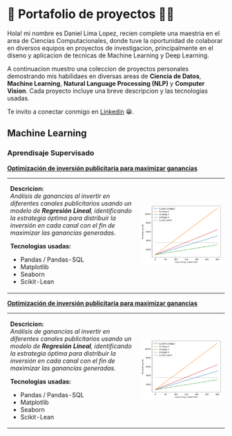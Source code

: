 # 🚀 Portafolio de proyectos 👨‍💻

Hola! mi nombre es Daniel Lima Lopez, recien complete una maestria en el area de Ciencias Computacionales, donde tuve la oportunidad de colaborar en diversos equipos en proyectos de investigacion, principalmente en el diseno y aplicacion de tecnicas de Machine Learning y Deep Learning.

A continuacion muestro una coleccion de proyectos personales demostrando mis habilidaes en diversas areas de **Ciencia de Datos**, **Machine Learning**, **Natural Language Processing (NLP)** y **Computer Vision**. Cada proyecto incluye una breve descripcion y las tecnologias usadas.

Te invito a conectar conmigo en [Linkedin](https://www.linkedin.com/in/daniel-lima-lopez/) 😁.

## Machine Learning

### Aprendisaje Supervisado

[**Optimización de inversión publicitaria para maximizar ganancias**](https://github.com/daniel-lima-lopez/Advertising-Investment-Analysis-for-Profit-Maximization)

<table>
<tr>
<td width="60%">
  
**Descricion:**  
*Análisis de ganancias al invertir en diferentes canales publicitarios usando un modelo de **Regresión Lineal**, identificando la estrategia óptima para distribuir la inversión en cada canal con el fin de maximizar las ganancias generadas.*  

**Tecnologias usadas:**  
- Pandas / Pandas-SQL
- Matplotlib
- Seaborn
- Scikit-Lean

  
</td>
<td width="40%">
  
<img src="https://github.com/daniel-lima-lopez/Advertising-Investment-Analysis-for-Profit-Maximization/blob/main/README_files/README_29_0.png" title="Project Screenshot">
  
</td>
</tr>
</table>

[**Optimización de inversión publicitaria para maximizar ganancias**](https://github.com/daniel-lima-lopez/Advertising-Investment-Analysis-for-Profit-Maximization)

<table>
<tr>
<td width="60%">
  
**Descricion:**  
*Análisis de ganancias al invertir en diferentes canales publicitarios usando un modelo de **Regresión Lineal**, identificando la estrategia óptima para distribuir la inversión en cada canal con el fin de maximizar las ganancias generadas.*  

**Tecnologias usadas:**  
- Pandas / Pandas-SQL
- Matplotlib
- Seaborn
- Scikit-Lean

  
</td>
<td width="40%">
  
<img src="https://github.com/daniel-lima-lopez/Advertising-Investment-Analysis-for-Profit-Maximization/blob/main/README_files/README_29_0.png" title="Project Screenshot">
  
</td>
</tr>
</table>


